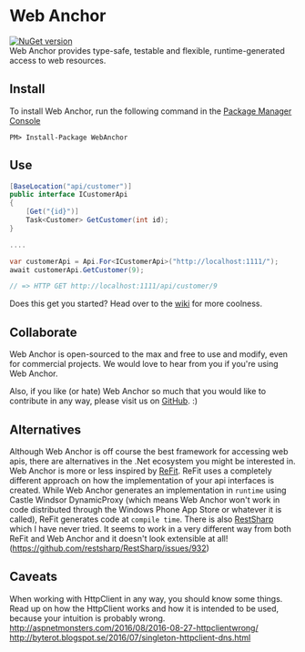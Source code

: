 # Web Anchor
[![NuGet version](https://badge.fury.io/nu/webanchor.svg)](http://badge.fury.io/nu/webanchor)  
Web Anchor provides type-safe, testable and flexible, runtime-generated access to web resources.

## Install
To install Web Anchor, run the following command in the [Package Manager Console](http://docs.nuget.org/docs/start-here/using-the-package-manager-console)
<p><code>PM&gt; Install-Package WebAnchor</code></p>

## Use
```csharp
[BaseLocation("api/customer")]
public interface ICustomerApi
{
    [Get("{id}")]
    Task<Customer> GetCustomer(int id);
}

....

var customerApi = Api.For<ICustomerApi>("http://localhost:1111/");
await customerApi.GetCustomer(9);

// => HTTP GET http://localhost:1111/api/customer/9
```

Does this get you started? Head over to the [wiki](https://github.com/mattiasnordqvist/Web-Anchor/wiki) for more coolness.

## Collaborate

Web Anchor is open-sourced to the max and free to use and modify, even for commercial projects. We would love to hear from you if you're using Web Anchor.

Also, if you like (or hate) Web Anchor so much that you would like to contribute in any way, please visit us on [GitHub](https://github.com/mattiasnordqvist/Web-Anchor). :) 

## Alternatives

Although Web Anchor is off course the best framework for accessing web apis, there are alternatives in the .Net ecosystem you might be interested in. Web Anchor is more or less inspired by [ReFit](https://github.com/paulcbetts/refit/). ReFit uses a completely different approach on how the implementation of your api interfaces is created. While Web Anchor generates an implementation in `runtime` using Castle Windsor DynamicProxy (which means Web Anchor won't work in code distributed through the Windows Phone App Store or whatever it is called), ReFit generates code at `compile time`. There is also [RestSharp](http://restsharp.org/) which I have never tried. It seems to work in a very different way from both ReFit and Web Anchor and it doesn't look extensible at all! (https://github.com/restsharp/RestSharp/issues/932)

## Caveats

When working with HttpClient in any way, you should know some things. Read up on how the HttpClient works and how it is intended to be used, because your intuition is probably wrong.  
http://aspnetmonsters.com/2016/08/2016-08-27-httpclientwrong/  
http://byterot.blogspot.se/2016/07/singleton-httpclient-dns.html  
